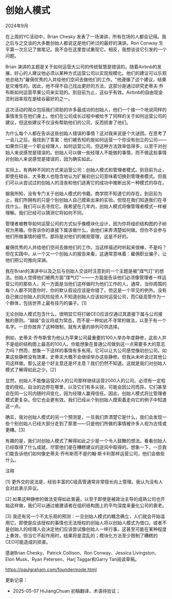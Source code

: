 


# 创始人模式

2024年9月

在上周的YC活动中，Brian Chesky 发表了一场演讲，所有在场的人都会记得。我之后与之交谈的大多数创始人都说这是他们听过的最好的演讲。Ron Conway 生平第一次忘记了做笔记。我不会在这里尝试重现它。相反，我想谈谈它引发的一个问题。

Brian 演讲的主题是关于如何运营大公司的传统智慧是错误的。随着Airbnb的发展，好心的人建议他必须以某种方式运营公司以实现规模化。他们的建议可以乐观地总结为"雇佣优秀的人并给他们空间去做他们的工作。"他遵循了这个建议，结果是灾难性的。因此，他不得不自己找出更好的方法，这部分是通过研究史蒂夫·乔布斯如何运营苹果公司来实现的。到目前为止，这似乎有效。Airbnb的自由现金流利润率现在是硅谷最好的之一。

这次活动的观众包括我们资助的许多最成功的创始人，他们一个接一个地说同样的事情发生在他们身上。他们在公司成长过程中被给予了同样的关于如何运营公司的建议，但这些建议不仅没有帮助他们的公司，反而损害了他们。

为什么每个人都在告诉这些创始人错误的事情？这对我来说是个大谜团。在思考了一会儿之后，我找到了答案：他们被告知的是如何运营一个你没有创立的公司——如果你只是一个职业经理人，如何运营公司。但这种方法效率低得多，以至于对创始人来说感觉是错误的。创始人可以做一些经理人不能做的事情，而不做这些事情对创始人来说感觉是错误的，因为确实如此。

实际上，有两种不同的方式来运营公司：创始人模式和管理者模式。到目前为止，即使在硅谷，大多数人也隐含地认为扩展初创公司意味着切换到管理者模式。但我们可以从尝试过的创始人的沮丧和他们逃离它的成功中推断出另一种模式的存在。

据我所知，没有专门关于创始人模式的书籍。商学院不知道它的存在。到目前为止，我们所拥有的只是个别创始人自己摸索出来的实验。但现在我们知道我们在寻找什么，我们可以去寻找它。我希望在几年内，创始人模式将像管理者模式一样被理解。我们已经可以猜测它将如何不同。

管理者被教导如何运营公司的方式似乎像模块化设计，因为你将组织结构图的子树视为黑箱。你告诉你的直接下属该做什么，由他们来弄清楚如何做。但你不会参与他们所做事情的细节。那将是对他们的微观管理，这是不好的。

雇佣优秀的人并给他们空间去做他们的工作。当这样描述时听起来很棒，不是吗？但在实践中，从一个又一个创始人的报告来看，这通常意味着：雇佣职业骗子，让他们把公司推向深渊。

我在Brian的演讲中以及之后与创始人交谈时注意到的一个主题是被"煤气灯"的想法。创始人觉得他们被两方面"煤气灯"——一方面是告诉他们必须像管理者一样运营公司的那些人，另一方面是当他们这样做时为他们工作的人。通常，当你周围的每个人都不同意你时，你的默认假设应该是你错了。但这是一个罕见的例外。没有自己做过创始人的风险投资人不知道创始人应该如何运营公司，而C级高管作为一个群体，包括世界上最有技巧的骗子。[1]

无论创始人模式包含什么，很明显它将打破CEO应该仅通过其直接下属与公司接触的原则。"越级"会议将成为常态，而不是一种如此不寻常的做法，以至于有一个名字。一旦你放弃了这种限制，就有大量的排列可供选择。

例如，史蒂夫·乔布斯曾为他认为苹果公司最重要的100人举办年度静修，这些人并不是组织结构图上最高的100人。你能想象在普通公司做到这一点需要多大的意志力吗？然而，想象一下这样的事情有多有用。它可以让大公司感觉像初创公司。如果这些静修没有效果，史蒂夫大概不会继续举办这些静修。但我从未听说过其他公司这样做。那么这是个好主意还是坏主意？我们仍然不知道。这就是我们对创始人模式了解得如此之少。[2]

显然，创始人不能像运营20人的公司那样继续运营2000人的公司。必须有一定程度的授权。自治的边界在哪里，以及它们有多尖锐，可能会因公司而异。它们甚至会在同一公司内随时间变化，因为经理人赢得信任。因此，创始人模式将比管理者模式更复杂。但它也会更有效。我们已经从个别创始人摸索着走向它的例子中知道这一点。

确实，我对创始人模式的另一个预测是，一旦我们弄清楚它是什么，我们会发现一些个别创始人已经大部分走到了那里——只是他们所做的事情被许多人视为古怪或更糟。[3]

有趣的是，我们对创始人模式了解得如此之少是一个令人鼓舞的想法。看看创始人已经取得了什么成就，尽管他们是在糟糕建议的逆风中取得的。想象一下，一旦我们能告诉他们如何像史蒂夫·乔布斯而不是约翰·斯卡利那样运营公司，他们会做些什么。

注释

[1] 更外交的说法是，经验丰富的C级高管通常非常擅长向上管理。我认为没有人会对此表示异议。

[2] 如果这种静修的做法变得如此普遍，以至于即使是被政治主导的成熟公司也开始这样做，我们可以通过被邀请者在组织结构图上的平均深度来量化公司的衰老。

[3] 我还有另一个不太乐观的预测：一旦创始人模式的概念确立，人们就会开始滥用它。即使是应该授权的事情也无法授权的创始人将以创始人模式为借口。或者不是创始人的经理人会决定他们应该尝试像创始人一样行事。这甚至可能在某种程度上奏效，但当它不起作用时，结果将是混乱的；模块化方法至少限制了糟糕的CEO可能造成的损害。

感谢Brian Chesky、Patrick Collison、Ron Conway、Jessica Livingston、Elon Musk、Ryan Petersen、Harj Taggar和Garry Tan阅读草稿。

https://paulgraham.com/foundermode.html



更新记录：
- 2025-05-07 HiJiangChuan 初稿翻译，术语待验证； 
